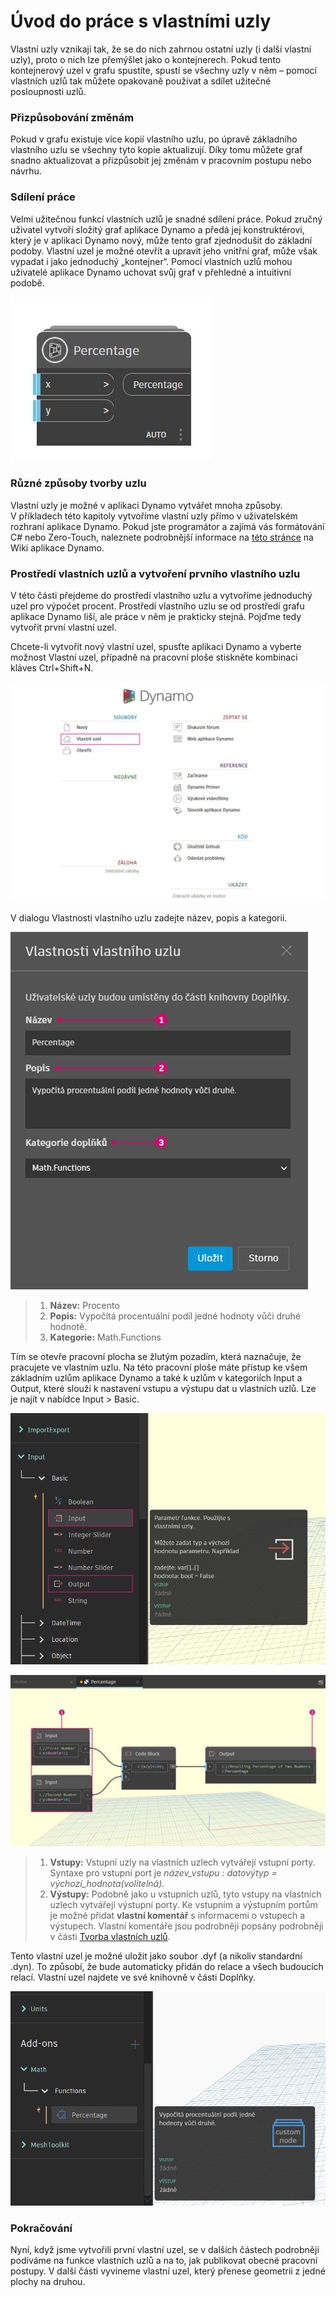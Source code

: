 # Úvod do práce s vlastními uzly

Vlastní uzly vznikají tak, že se do nich zahrnou ostatní uzly (i další vlastní uzly), proto o nich lze přemýšlet jako o kontejnerech. Pokud tento kontejnerový uzel v grafu spustíte, spustí se všechny uzly v něm – pomocí vlastních uzlů tak můžete opakovaně používat a sdílet užitečné posloupnosti uzlů.

### Přizpůsobování změnám

Pokud v grafu existuje více kopií vlastního uzlu, po úpravě základního vlastního uzlu se všechny tyto kopie aktualizují. Díky tomu můžete graf snadno aktualizovat a přizpůsobit jej změnám v pracovním postupu nebo návrhu.

### Sdílení práce

Velmi užitečnou funkcí vlastních uzlů je snadné sdílení práce. Pokud zručný uživatel vytvoří složitý graf aplikace Dynamo a předá jej konstruktérovi, který je v aplikaci Dynamo nový, může tento graf zjednodušit do základní podoby. Vlastní uzel je možné otevřít a upravit jeho vnitřní graf, může však vypadat i jako jednoduchý „kontejner“. Pomocí vlastních uzlů mohou uživatelé aplikace Dynamo uchovat svůj graf v přehledné a intuitivní podobě.

![](../images/6-1/1/customnodeintro-worksharing01.jpg)

### Různé způsoby tvorby uzlu

Vlastní uzly je možné v aplikaci Dynamo vytvářet mnoha způsoby. V příkladech této kapitoly vytvoříme vlastní uzly přímo v uživatelském rozhraní aplikace Dynamo. Pokud jste programátor a zajímá vás formátování C# nebo Zero-Touch, naleznete podrobnější informace na [této stránce](https://github.com/DynamoDS/Dynamo/wiki/How-To-Create-Your-Own-Nodes) na Wiki aplikace Dynamo.

### Prostředí vlastních uzlů a vytvoření prvního vlastního uzlu

V této části přejdeme do prostředí vlastního uzlu a vytvoříme jednoduchý uzel pro výpočet procent. Prostředí vlastního uzlu se od prostředí grafu aplikace Dynamo liší, ale práce v něm je prakticky stejná. Pojďme tedy vytvořit první vlastní uzel.

Chcete-li vytvořit nový vlastní uzel, spusťte aplikaci Dynamo a vyberte možnost Vlastní uzel, případně na pracovní ploše stiskněte kombinaci kláves Ctrl+Shift+N.

![](../images/6-1/1/customnodeintro-customnodeenvironment01.jpg)

V dialogu Vlastnosti vlastního uzlu zadejte název, popis a kategorii.

![](../images/6-1/1/customnodeintro-customnodeenvironment02.jpg)

> 1. **Název:** Procento
> 2. **Popis:** Vypočítá procentuální podíl jedné hodnoty vůči druhé hodnotě.
> 3. **Kategorie:** Math.Functions

Tím se otevře pracovní plocha se žlutým pozadím, která naznačuje, že pracujete ve vlastním uzlu. Na této pracovní ploše máte přístup ke všem základním uzlům aplikace Dynamo a také k uzlům v kategoriích Input a Output, které slouží k nastavení vstupu a výstupu dat u vlastních uzlů. Lze je najít v nabídce Input > Basic.

![](../images/6-1/1/customnodeintro-customnodeenvironment03.jpg)

![](../images/6-1/1/customnodeintro-customnodeenvironment04.jpg)

> 1. **Vstupy:** Vstupní uzly na vlastních uzlech vytvářejí vstupní porty. Syntaxe pro vstupní port je _název_vstupu : datovýtyp = výchozí_hodnota(volitelná)._
> 2. **Výstupy:** Podobně jako u vstupních uzlů, tyto vstupy na vlastních uzlech vytvářejí výstupní porty. Ke vstupním a výstupním portům je možné přidat **vlastní komentář** s informacemi o vstupech a výstupech. Vlastní komentáře jsou podrobněji popsány podrobněji v části [Tvorba vlastních uzlů](2-creating.md).

Tento vlastní uzel je možné uložit jako soubor .dyf (a nikoliv standardní .dyn). To způsobí, že bude automaticky přidán do relace a všech budoucích relací. Vlastní uzel najdete ve své knihovně v části Doplňky.

![](../images/6-1/1/customnodeintro-customnodeenvironment05.jpg)

### Pokračování

Nyní, když jsme vytvořili první vlastní uzel, se v dalších částech podrobněji podíváme na funkce vlastních uzlů a na to, jak publikovat obecné pracovní postupy. V další části vyvineme vlastní uzel, který přenese geometrii z jedné plochy na druhou.

